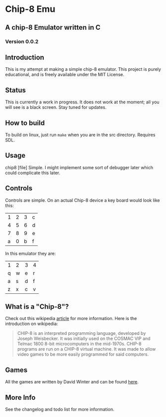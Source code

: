 # Chip-8 Emu
## A chip-8 Emulator written in C
### Version 0.0.2

## Introduction
This is my attempt at making a simple chip-8 emulator. This project is purely educational, and is freely available under the MIT License.

## Status
This is currently a work in progress. It does not work at the moment; all you will see is a black screen. Stay tuned for updates.

## How to build
To build on linux, just run `make` when you are in the src directory.
Requires SDL.

## Usage
chip8 [file]
Simple. I might implement some sort of debugger later which could complicate this later.

## Controls
Controls are simple. On an actual Chip-8 device a key board would look like this:

<table>
	<tr>
		<td>1</td>
		<td>2</td>
		<td>3</td>
		<td>c</td>
	</tr>
	<tr>
		<td>4</td>
		<td>5</td>
		<td>6</td>
		<td>d</td>
	</tr>
	<tr>
		<td>7</td>
		<td>8</td>
		<td>9</td>
		<td>e</td>
	</tr>
	<tr>
		<td>a</td>
		<td>0</td>
		<td>b</td>
		<td>f</td>
	</tr>
</table>

In this emulator they are:

<table>
	<tr>
		<td>1</td>
		<td>2</td>
		<td>3</td>
		<td>4</td>
	</tr>
	<tr>
		<td>q</td>
		<td>w</td>
		<td>e</td>
		<td>r</td>
	</tr>
	<tr>
		<td>a</td>
		<td>s</td>
		<td>d</td>
		<td>f</td>
	</tr>
	<tr>
		<td>z</td>
		<td>x</td>
		<td>c</td>
		<td>v</td>
	</tr>
</table>

## What is a "Chip-8"?
Check out this wikipedia [article](http://en.wikipedia.org/wiki/CHIP-8) for more information. Here is the introduction on wikipedia:
> CHIP-8 is an interpreted programming language, developed by Joseph Weisbecker.
> It was initially used on the COSMAC VIP and Telmac 1800 8-bit microcomputers in
> the mid-1970s. CHIP-8 programs are run on a CHIP-8 virtual machine. It was made
> to allow video games to be more easily programmed for said computers.

## Games
All the games are written by David Winter and can be found [here](http://www.pong-story.com/chip8/).

## More Info
See the changelog and todo list for more information.
